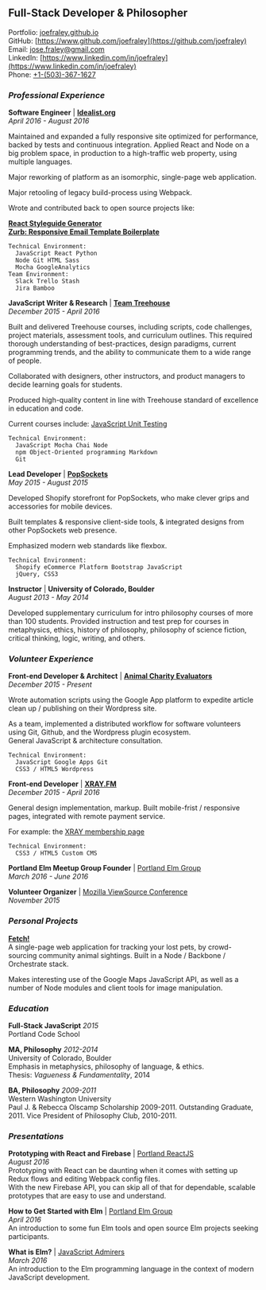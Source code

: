 ## Full-Stack Developer & Philosopher  
Portfolio: [joefraley.github.io](https://joefraley.github.io)  
GitHub: [https://www.github.com/joefraley](https://github.com/joefraley)  
Email: [jose.fraley@gmail.com](mailto:jose.fraley@gmail.com)  
LinkedIn: [https://www.linkedin.com/in/joefraley](https://www.linkedin.com/in/joefraley)  
Phone: [+1-(503)-367-1627](tel:+1-503-367-1627)  

### *Professional Experience*  
**Software Engineer** | [**Idealist.org**](https://www.idealist.org)  
*April 2016 - August 2016*  

Maintained and expanded a fully responsive site optimized for performance, backed by tests and continuous integration. Applied React and Node on a big problem space, in production to a high-traffic web property, using multiple languages.  

Major reworking of platform as an isomorphic, single-page web application.  

Major retooling of legacy build-process using Webpack.  

Wrote and contributed back to open source projects like:  

[**React Styleguide Generator**](https://github.com/pocotan001/react-styleguide-generator)  
[**Zurb: Responsive Email Template Boilerplate**](https://github.com/joefraley/responsive-email-template-boilerplate)  

    Technical Environment:
      JavaScript React Python  
      Node Git HTML Sass
      Mocha GoogleAnalytics  
    Team Environment:
      Slack Trello Stash  
      Jira Bamboo  

**JavaScript Writer & Research** | [**Team Treehouse**](https://www.teamtreehouse.com/)  
*December 2015 - April 2016*  

Built and delivered Treehouse courses, including scripts, code challenges, project materials, assessment tools, and curriculum outlines. This required thorough understanding of best-practices, design paradigms, current programming trends, and the ability to communicate them to a wide range of people.  

Collaborated with designers, other instructors, and product managers to decide learning goals for students.  

Produced high-quality content in line with Treehouse standard of excellence in education and code.  

Current courses include: [JavaScript Unit Testing](https://teamtreehouse.com/library/javascript-unit-testing)  

    Technical Environment:
      JavaScript Mocha Chai Node  
      npm Object-Oriented programming Markdown  
      Git

**Lead Developer** | [**PopSockets**](https://www.popsockets.com)  
*May 2015 - August 2015*  

Developed Shopify storefront for PopSockets, who make clever grips and accessories for mobile devices.  

Built templates & responsive client-side tools, & integrated designs from other PopSockets web presence.  

Emphasized modern web standards like flexbox.  

    Technical Environment:
      Shopify eCommerce Platform Bootstrap JavaScript  
      jQuery, CSS3

**Instructor** | **University of Colorado, Boulder**   
*August 2013 - May 2014*  

Developed supplementary curriculum for intro philosophy courses of more than 100 students. Provided instruction and test prep for courses in metaphysics, ethics, history of philosophy, philosophy of science fiction, critical thinking, logic, writing, and others.


### *Volunteer Experience*  
**Front-end Developer & Architect** | [**Animal Charity Evaluators**](https://www.animalcharityevaluators.org/)  
*December 2015 - Present*  

Wrote automation scripts using the Google App platform to expedite article clean up / publishing on their Wordpress site.  

As a team, implemented a distributed workflow for software volunteers using Git, Github, and the Wordpress plugin ecosystem.  
General JavaScript & architecture consultation.  

    Technical Environment:
      JavaScript Google Apps Git
      CSS3 / HTML5 Wordpress

**Front-end Developer** | [**XRAY.FM**](https://www.xray.fm)  
*December 2015 - April 2016*  

General design implementation, markup. Built mobile-frist / responsive pages, integrated with remote payment service.  

For example: the [XRAY membership page](http://xray.fm/membership)  

    Technical Environment:
      CSS3 / HTML5 Custom CMS

**Portland Elm Meetup Group Founder** | [Portland Elm Group](https://www.meetup.com/portlandelm/)  
*March 2016 - June 2016*  

**Volunteer Organizer** | [Mozilla ViewSource Conference](https://viewsourceconf.org/)  
*November 2015*  

### *Personal Projects*  
[**Fetch!**](https://www.fetch.love)  
A single-page web application for tracking your lost pets, by crowd-sourcing community animal sightings. Built in a Node / Backbone / Orchestrate stack.  

Makes interesting use of the Google Maps JavaScript API, as well as a number of Node modules and client tools for image manipulation.  

### *Education*   
**Full-Stack JavaScript** *2015*   
Portland Code School  

**MA, Philosophy** *2012-2014*  
University of Colorado, Boulder  
Emphasis in metaphysics, philosophy of language, & ethics.  
Thesis: *Vagueness & Fundamentality*, 2014  

**BA, Philosophy** *2009-2011*  
Western Washington University  
Paul J. & Rebecca Olscamp Scholarship 2009-2011. Outstanding Graduate, 2011.  Vice President of Philosophy Club, 2010-2011.  

### *Presentations*  
**Prototyping with React and Firebase** | [Portland ReactJS](http://www.meetup.com/Portland-ReactJS/events/233069449/)  
*August 2016*  
Prototyping with React can be daunting when it comes with setting up Redux flows and editing Webpack config files.  
With the new Firebase API, you can skip all of that for dependable, scalable prototypes that are easy to use and understand.

**How to Get Started with Elm** | [Portland Elm Group](https://www.meetup.com/portlandelm/events/228818726/)  
*April 2016*  
An introduction to some fun Elm tools and open source Elm projects seeking participants.  

**What is Elm?** | [JavaScript Admirers](https://www.meetup.com/Portland-JavaScript-Admirers/photos/26839880/)  
*March 2016*  
An introduction to the Elm programming language in the context of modern JavaScript development.  
